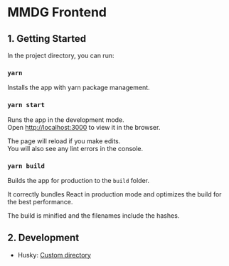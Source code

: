 # MMDG Frontend

## 1. Getting Started

In the project directory, you can run:

### `yarn`

Installs the app with yarn package management.

### `yarn start`

Runs the app in the development mode.\
Open [http://localhost:3000](http://localhost:3000) to view it in the browser.

The page will reload if you make edits.\
You will also see any lint errors in the console.

### `yarn build`

Builds the app for production to the `build` folder.

It correctly bundles React in production mode and optimizes the build for the best performance.

The build is minified and the filenames include the hashes.

## 2. Development

- Husky: [Custom directory](https://typicode.github.io/husky/#/?id=custom-directory)

